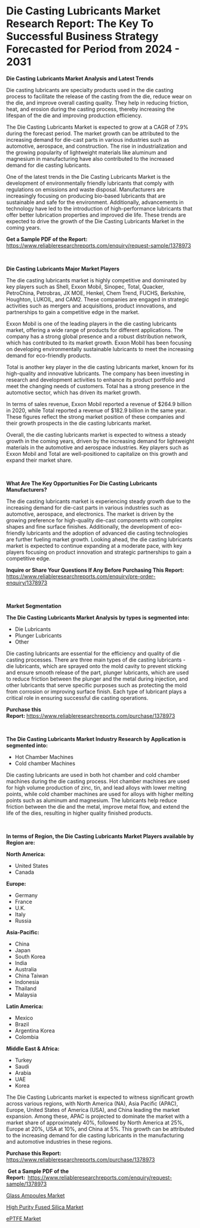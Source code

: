 <p><h1>Die Casting Lubricants Market Research Report: The Key To Successful Business Strategy Forecasted for Period from 2024 - 2031</h1></p><p><strong>Die Casting Lubricants Market Analysis and Latest Trends</strong></p>
<p><p>Die casting lubricants are specialty products used in the die casting process to facilitate the release of the casting from the die, reduce wear on the die, and improve overall casting quality. They help in reducing friction, heat, and erosion during the casting process, thereby increasing the lifespan of the die and improving production efficiency.</p><p>The Die Casting Lubricants Market is expected to grow at a CAGR of 7.9% during the forecast period. The market growth can be attributed to the increasing demand for die-cast parts in various industries such as automotive, aerospace, and construction. The rise in industrialization and the growing popularity of lightweight materials like aluminum and magnesium in manufacturing have also contributed to the increased demand for die casting lubricants.</p><p>One of the latest trends in the Die Casting Lubricants Market is the development of environmentally friendly lubricants that comply with regulations on emissions and waste disposal. Manufacturers are increasingly focusing on producing bio-based lubricants that are sustainable and safe for the environment. Additionally, advancements in technology have led to the introduction of high-performance lubricants that offer better lubrication properties and improved die life. These trends are expected to drive the growth of the Die Casting Lubricants Market in the coming years.</p></p>
<p><strong>Get a Sample PDF of the Report:&nbsp;</strong> <a href="https://www.reliableresearchreports.com/enquiry/request-sample/1378973">https://www.reliableresearchreports.com/enquiry/request-sample/1378973</a></p>
<p>&nbsp;</p>
<p><strong>Die Casting Lubricants Major Market Players</strong></p>
<p><p>The die casting lubricants market is highly competitive and dominated by key players such as Shell, Exxon Mobil, Sinopec, Total, Quacker, PetroChina, Petrobras, JX MOE, Henkel, Chem Trend, FUCHS, Berkshire, Houghton, LUKOIL, and CAM2. These companies are engaged in strategic activities such as mergers and acquisitions, product innovations, and partnerships to gain a competitive edge in the market.</p><p>Exxon Mobil is one of the leading players in the die casting lubricants market, offering a wide range of products for different applications. The company has a strong global presence and a robust distribution network, which has contributed to its market growth. Exxon Mobil has been focusing on developing environmentally sustainable lubricants to meet the increasing demand for eco-friendly products.</p><p>Total is another key player in the die casting lubricants market, known for its high-quality and innovative lubricants. The company has been investing in research and development activities to enhance its product portfolio and meet the changing needs of customers. Total has a strong presence in the automotive sector, which has driven its market growth.</p><p>In terms of sales revenue, Exxon Mobil reported a revenue of $264.9 billion in 2020, while Total reported a revenue of $182.9 billion in the same year. These figures reflect the strong market position of these companies and their growth prospects in the die casting lubricants market.</p><p>Overall, the die casting lubricants market is expected to witness a steady growth in the coming years, driven by the increasing demand for lightweight materials in the automotive and aerospace industries. Key players such as Exxon Mobil and Total are well-positioned to capitalize on this growth and expand their market share.</p></p>
<p>&nbsp;</p>
<p><strong>What Are The Key Opportunities For Die Casting Lubricants Manufacturers?</strong></p>
<p><p>The die casting lubricants market is experiencing steady growth due to the increasing demand for die-cast parts in various industries such as automotive, aerospace, and electronics. The market is driven by the growing preference for high-quality die-cast components with complex shapes and fine surface finishes. Additionally, the development of eco-friendly lubricants and the adoption of advanced die casting technologies are further fueling market growth. Looking ahead, the die casting lubricants market is expected to continue expanding at a moderate pace, with key players focusing on product innovation and strategic partnerships to gain a competitive edge.</p></p>
<p><strong>Inquire or Share Your Questions If Any Before Purchasing This Report:</strong> <a href="https://www.reliableresearchreports.com/enquiry/pre-order-enquiry/1378973">https://www.reliableresearchreports.com/enquiry/pre-order-enquiry/1378973</a></p>
<p>&nbsp;</p>
<p><strong>Market Segmentation</strong></p>
<p><strong>The Die Casting Lubricants Market Analysis by types is segmented into:</strong></p>
<p><ul><li>Die Lubricants</li><li>Plunger Lubricants</li><li>Other</li></ul></p>
<p><p>Die casting lubricants are essential for the efficiency and quality of die casting processes. There are three main types of die casting lubricants - die lubricants, which are sprayed onto the mold cavity to prevent sticking and ensure smooth release of the part, plunger lubricants, which are used to reduce friction between the plunger and the metal during injection, and other lubricants that serve specific purposes such as protecting the mold from corrosion or improving surface finish. Each type of lubricant plays a critical role in ensuring successful die casting operations.</p></p>
<p><strong>Purchase this Report:&nbsp;</strong><a href="https://www.reliableresearchreports.com/purchase/1378973">https://www.reliableresearchreports.com/purchase/1378973</a></p>
<p>&nbsp;</p>
<p><strong>The Die Casting Lubricants Market Industry Research by Application is segmented into:</strong></p>
<p><ul><li>Hot Chamber Machines</li><li>Cold chamber Machines</li></ul></p>
<p><p>Die casting lubricants are used in both hot chamber and cold chamber machines during the die casting process. Hot chamber machines are used for high volume production of zinc, tin, and lead alloys with lower melting points, while cold chamber machines are used for alloys with higher melting points such as aluminum and magnesium. The lubricants help reduce friction between the die and the metal, improve metal flow, and extend the life of the dies, resulting in higher quality finished products.</p></p>
<p>&nbsp;</p>
<p><strong>In terms of Region, the Die Casting Lubricants Market Players available by Region are:</strong></p>
<p>
    <p> <strong> North America: </strong>
        <ul>
            <li>United States</li>
            <li>Canada</li>
        </ul>
        </p> 
    <p> <strong> Europe: </strong>
        <ul>
            <li>Germany</li>
            <li>France</li>
            <li>U.K.</li>
            <li>Italy</li>
            <li>Russia</li>
        </ul>
        </p> 
    <p> <strong> Asia-Pacific: </strong>
        <ul>
            <li>China</li>
            <li>Japan</li>
            <li>South Korea</li>
            <li>India</li>
            <li>Australia</li>
            <li>China Taiwan</li>
            <li>Indonesia</li>
            <li>Thailand</li>
            <li>Malaysia</li>
        </ul>
        </p> 
    <p> <strong> Latin America: </strong>
        <ul>
            <li>Mexico</li>
            <li>Brazil</li>
            <li>Argentina Korea</li>
            <li>Colombia</li>
        </ul>
        </p> 
    <p> <strong> Middle East & Africa: </strong>
        <ul>
            <li>Turkey</li>
            <li>Saudi</li>
            <li>Arabia</li>
            <li>UAE</li>
            <li>Korea</li>
        </ul>
    </p>
    </p>
<p><p>The Die Casting Lubricants market is expected to witness significant growth across various regions, with North America (NA), Asia Pacific (APAC), Europe, United States of America (USA), and China leading the market expansion. Among these, APAC is projected to dominate the market with a market share of approximately 40%, followed by North America at 25%, Europe at 20%, USA at 10%, and China at 5%. This growth can be attributed to the increasing demand for die casting lubricants in the manufacturing and automotive industries in these regions.</p></p>
<p><strong>Purchase this Report: </strong><a href="https://www.reliableresearchreports.com/purchase/1378973">https://www.reliableresearchreports.com/purchase/1378973</a></p>
<p>&nbsp;<strong>Get a Sample PDF of the Report:&nbsp;&nbsp;</strong><a href="https://www.reliableresearchreports.com/enquiry/request-sample/1378973">https://www.reliableresearchreports.com/enquiry/request-sample/1378973</a></p>
<p><strong></strong></p>
<p><p><a href="https://github.com/pjcfca/Market-Research-Report-List-1/blob/main/glass-ampoules-market.md">Glass Ampoules Market</a></p><p><a href="https://github.com/johnbach50/Market-Research-Report-List-2/blob/main/high-purity-fused-silica-market.md">High Purity Fused Silica Market</a></p><p><a href="https://github.com/lylyparadise/Market-Research-Report-List-2/blob/main/eptfe-market.md">ePTFE Market</a></p></p>